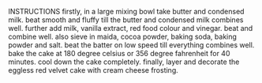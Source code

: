 INSTRUCTIONS
firstly, in a large mixing bowl take butter and condensed milk.
beat smooth and fluffy till the butter and condensed milk combines well.
further add milk, vanilla extract, red food colour and vinegar.
beat and combine well.
also sieve in maida, cocoa powder, baking soda, baking powder and salt.
beat the batter on low speed till everything combines well.
bake the cake at 180 degree celsius or 356 degree fahrenheit for 40 minutes.
cool down the cake completely.
finally, layer and decorate the eggless red velvet cake with cream cheese frosting.
